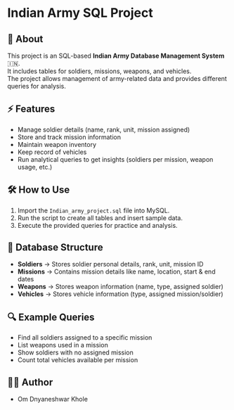 # Indian Army SQL Project

## 📌 About
This project is an SQL-based **Indian Army Database Management System** 🇮🇳.  
It includes tables for soldiers, missions, weapons, and vehicles.  
The project allows management of army-related data and provides different queries for analysis.  

## ⚡ Features
- Manage soldier details (name, rank, unit, mission assigned)
- Store and track mission information
- Maintain weapon inventory
- Keep record of vehicles
- Run analytical queries to get insights (soldiers per mission, weapon usage, etc.)

## 🛠️ How to Use
1. Import the `Indian_army_project.sql` file into MySQL.
2. Run the script to create all tables and insert sample data.
3. Execute the provided queries for practice and analysis.

## 📂 Database Structure
- **Soldiers** → Stores soldier personal details, rank, unit, mission ID  
- **Missions** → Contains mission details like name, location, start & end dates  
- **Weapons** → Stores weapon information (name, type, assigned soldier)  
- **Vehicles** → Stores vehicle information (type, assigned mission/soldier)  

## 🔍 Example Queries
- Find all soldiers assigned to a specific mission  
- List weapons used in a mission  
- Show soldiers with no assigned mission  
- Count total vehicles available per mission  

## 👨‍💻 Author
- Om Dnyaneshwar Khole

